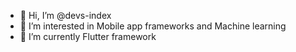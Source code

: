 - 👋 Hi, I’m @devs-index
- 👀 I’m interested in Mobile app frameworks and Machine learning
- 🌱 I’m currently Flutter framework
